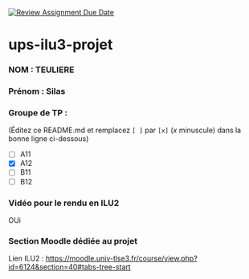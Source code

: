 [![Review Assignment Due Date](https://classroom.github.com/assets/deadline-readme-button-24ddc0f5d75046c5622901739e7c5dd533143b0c8e959d652212380cedb1ea36.svg)](https://classroom.github.com/a/l1jZIzT7)
# ups-ilu3-projet

### NOM : TEULIERE
### Prénom : Silas
### Groupe de TP :
(Éditez ce README.md et remplacez `[ ]` par `[x]` (*x* minuscule) dans la bonne ligne ci-dessous)
- [ ] A11
- [x] A12
- [ ] B11
- [ ] B12

### Vidéo pour le rendu en ILU2
OUi

### Section Moodle dédiée au projet

Lien ILU2 : https://moodle.univ-tlse3.fr/course/view.php?id=6124&section=40#tabs-tree-start



